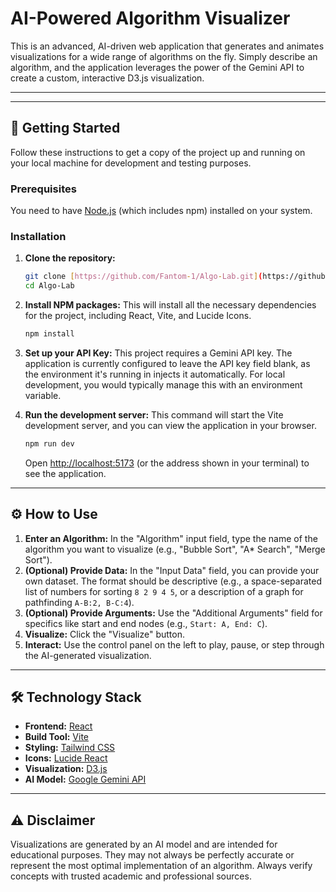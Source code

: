 # AI-Powered Algorithm Visualizer

This is an advanced, AI-driven web application that generates and animates visualizations for a wide range of algorithms on the fly. Simply describe an algorithm, and the application leverages the power of the Gemini API to create a custom, interactive D3.js visualization.


---

---

## 🚀 Getting Started

Follow these instructions to get a copy of the project up and running on your local machine for development and testing purposes.

### Prerequisites

You need to have [Node.js](https://nodejs.org/) (which includes npm) installed on your system.

### Installation

1.  **Clone the repository:**
    ```bash
    git clone [https://github.com/Fantom-1/Algo-Lab.git](https://github.com/Fantom-1/Algo-Lab.git)
    cd Algo-Lab
    ```

2.  **Install NPM packages:**
    This will install all the necessary dependencies for the project, including React, Vite, and Lucide Icons.
    ```bash
    npm install
    ```

3.  **Set up your API Key:**
    This project requires a Gemini API key. The application is currently configured to leave the API key field blank, as the environment it's running in injects it automatically. For local development, you would typically manage this with an environment variable.

4.  **Run the development server:**
    This command will start the Vite development server, and you can view the application in your browser.
    ```bash
    npm run dev
    ```
    Open [http://localhost:5173](http://localhost:5173) (or the address shown in your terminal) to see the application.

---

## ⚙️ How to Use

1.  **Enter an Algorithm:** In the "Algorithm" input field, type the name of the algorithm you want to visualize (e.g., "Bubble Sort", "A* Search", "Merge Sort").
2.  **(Optional) Provide Data:** In the "Input Data" field, you can provide your own dataset. The format should be descriptive (e.g., a space-separated list of numbers for sorting `8 2 9 4 5`, or a description of a graph for pathfinding `A-B:2, B-C:4`).
3.  **(Optional) Provide Arguments:** Use the "Additional Arguments" field for specifics like start and end nodes (e.g., `Start: A, End: C`).
4.  **Visualize:** Click the "Visualize" button.
5.  **Interact:** Use the control panel on the left to play, pause, or step through the AI-generated visualization.

---

## 🛠️ Technology Stack

-   **Frontend:** [React](https://reactjs.org/)
-   **Build Tool:** [Vite](https://vitejs.dev/)
-   **Styling:** [Tailwind CSS](https://tailwindcss.com/)
-   **Icons:** [Lucide React](https://lucide.dev/)
-   **Visualization:** [D3.js](https://d3js.org/)
-   **AI Model:** [Google Gemini API](https://ai.google.dev/)

---

## ⚠️ Disclaimer

Visualizations are generated by an AI model and are intended for educational purposes. They may not always be perfectly accurate or represent the most optimal implementation of an algorithm. Always verify concepts with trusted academic and professional sources.
